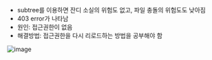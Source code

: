- subtree를 이용하면 잔디 소실의 위험도 없고, 파일 충돌의 위험도도 낮아짐
- 403 error가 나타남
- 원인: 접근권한이 없음
- 해결방법: 접근권한을 다시 리로드하는 방법을 공부해야 함

![image](https://user-images.githubusercontent.com/114238252/203103737-e925d1cb-5def-4c08-81c9-23ad15879525.png)
